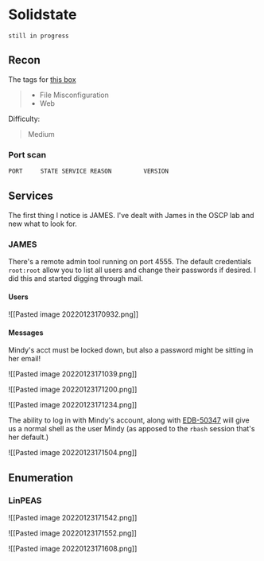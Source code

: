 # Solidstate

`still in progress`

## Recon  

The tags for [this box](https://app.hackthebox.com/machines/85)  
> - File Misconfiguration
> - Web

Difficulty:
> Medium

### Port scan

```bash
PORT     STATE SERVICE REASON         VERSION                                                                                                                                22/tcp   open  ssh     syn-ack ttl 63 OpenSSH 7.4p1 Debian 10+deb9u1 (protocol 2.0)                                                                                                                                                                25/tcp   open  smtp    syn-ack ttl 63 JAMES smtpd 2.3.2                                                                                                                      |_smtp-commands: solidstate Hello nmap.scanme.org (10.10.16.3 [10.10.16.3])                                                                                                  80/tcp   open  http    syn-ack ttl 63 Apache httpd 2.4.25 ((Debian))                                                                                                         | http-methods:                                                                                                                                                              |_  Supported Methods: HEAD GET POST OPTIONS                                                                                                                                 |_http-title: Home - Solid State Security                                                                                                                                    |_http-server-header: Apache/2.4.25 (Debian)                                                                                                                                 110/tcp  open  pop3    syn-ack ttl 63 JAMES pop3d 2.3.2                                                                                                                      119/tcp  open  nntp    syn-ack ttl 63 JAMES nntpd (posting ok)                                                                                                               4555/tcp open  rsip?   syn-ack ttl 63       
```

## Services

The first thing I notice is JAMES. I've dealt with James in the OSCP lab and new what to look for.

### JAMES
There's a remote admin tool running on port 4555. The default credentials `root:root` allow you to list all users and change their passwords if desired. I did this and started digging through mail.

#### Users
![[Pasted image 20220123170932.png]]

#### Messages
Mindy's acct must be locked down, but also a password might be sitting in her email!

![[Pasted image 20220123171039.png]]

![[Pasted image 20220123171200.png]]

![[Pasted image 20220123171234.png]]

The ability to log in with Mindy's account, along with [EDB-50347](https://www.exploit-db.com/exploits/50347) will give us a normal shell as the user Mindy (as apposed to the `rbash` session that's her default.)

![[Pasted image 20220123171504.png]]

## Enumeration

### LinPEAS

![[Pasted image 20220123171542.png]]

![[Pasted image 20220123171552.png]]

![[Pasted image 20220123171608.png]]

